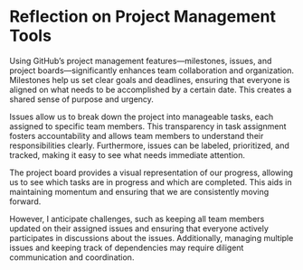 # Reflection on Project Management Tools
Using GitHub’s project management features—milestones, issues, and project boards—significantly enhances team collaboration and organization. Milestones help us set clear goals and deadlines, ensuring that everyone is aligned on what needs to be accomplished by a certain date. This creates a shared sense of purpose and urgency.

Issues allow us to break down the project into manageable tasks, each assigned to specific team members. This transparency in task assignment fosters accountability and allows team members to understand their responsibilities clearly. Furthermore, issues can be labeled, prioritized, and tracked, making it easy to see what needs immediate attention.

The project board provides a visual representation of our progress, allowing us to see which tasks are in progress and which are completed. This aids in maintaining momentum and ensuring that we are consistently moving forward.

However, I anticipate challenges, such as keeping all team members updated on their assigned issues and ensuring that everyone actively participates in discussions about the issues. Additionally, managing multiple issues and keeping track of dependencies may require diligent communication and coordination.

